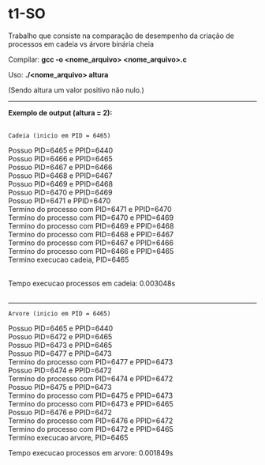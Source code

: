 # t1-SO


Trabalho que consiste na comparação de desempenho da criação de processos em cadeia vs árvore binária cheia

Compilar:
	<b>gcc -o <nome_arquivo> <nome_arquivo>.c</b>
	
Uso:
	<b>./<nome_arquivo> altura</b>

(Sendo altura um valor positivo não nulo.)

-----------------------------------------------------------------
<b>Exemplo de output (altura = 2):</b><br/><br/>

	Cadeia (inicio em PID = 6465)

Possuo PID=6465 e PPID=6440<br/>
Possuo PID=6466 e PPID=6465<br/>
Possuo PID=6467 e PPID=6466<br/>
Possuo PID=6468 e PPID=6467<br/>
Possuo PID=6469 e PPID=6468<br/>
Possuo PID=6470 e PPID=6469<br/>
Possuo PID=6471 e PPID=6470<br/>
Termino do processo com PID=6471 e PPID=6470<br/>
Termino do processo com PID=6470 e PPID=6469<br/>
Termino do processo com PID=6469 e PPID=6468<br/>
Termino do processo com PID=6468 e PPID=6467<br/>
Termino do processo com PID=6467 e PPID=6466<br/>
Termino do processo com PID=6466 e PPID=6465<br/>
Termino execucao cadeia, PID=6465<br/><br/>


Tempo execucao processos em cadeia: 0.003048s<br/><br/>

-------------------------------------------------
	Arvore (inicio em PID = 6465)
	
Possuo PID=6465 e PPID=6440<br/>
Possuo PID=6472 e PPID=6465<br/>
Possuo PID=6473 e PPID=6465<br/>
Possuo PID=6477 e PPID=6473<br/>
Termino do processo com PID=6477 e PPID=6473<br/>
Possuo PID=6474 e PPID=6472<br/>
Termino do processo com PID=6474 e PPID=6472<br/>
Possuo PID=6475 e PPID=6473<br/>
Termino do processo com PID=6475 e PPID=6473<br/>
Termino do processo com PID=6473 e PPID=6465<br/>
Possuo PID=6476 e PPID=6472<br/>
Termino do processo com PID=6476 e PPID=6472<br/>
Termino do processo com PID=6472 e PPID=6465<br/>
Termino execucao arvore, PID=6465<br/>


Tempo execucao processos em arvore: 0.001849s
